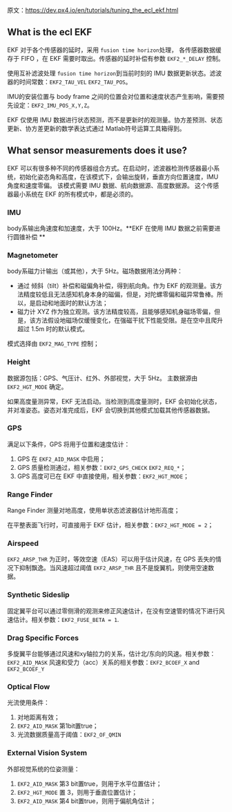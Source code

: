 原文：https://dev.px4.io/en/tutorials/tuning_the_ecl_ekf.html

## What is the ecl EKF

EKF 对于各个传感器的延时，采用 `fusion time horizon`处理， 各传感器数据缓存于 FIFO ，在 EKF 需要时取出。传感器的延时补偿有参数 `EKF2_*_DELAY` 控制。

使用互补滤波处理 `fusion time horizon`到当前时刻的 IMU 数据更新状态。滤波器的时间常数：`EKF2_TAU_VEL` `EKF2_TAU_POS`。

IMU的安装位置与 body frame 之间的位置会对位置和速度状态产生影响，需要预先设定：`EKF2_IMU_POS_X,Y,Z`。

EKF 仅使用 IMU 数据进行状态预测，而不是更新时的观测量。协方差预测、状态更新、协方差更新的数学表达式通过 Matlab符号运算工具箱得到。


## What sensor measurements does it use?

EKF 可以有很多种不同的传感器组合方式。在启动时，滤波器检测传感器最小系统，初始化姿态角和高度，在该模式下，会输出旋转，垂直方向位置速度，IMU 角度和速度零偏。
该模式需要 IMU 数据、航向数据源、高度数据源。 这个传感器最小系统在 EKF 的所有模式中，都是必须的。

### IMU

body系输出角速度和加速度，大于 100Hz。**EKF 在使用 IMU 数据之前需要进行圆锥补偿 **

### Magnetometer

body系磁力计输出（或其他），大于 5Hz。磁场数据用法分两种：

- 通过 倾斜（tilt）补偿和磁偏角补偿，得到航向角。作为 EKF 的观测量。该方法精度较低且无法感知机身本身的磁偏，但是，对陀螺零偏和磁异常鲁棒。所以，是启动和地面时的默认方法；
- 磁力计 XYZ 作为独立观测。该方法精度较高，且能够感知机身磁场零偏，但是，该方法假设地磁场仅缓慢变化，在强磁干扰下性能受限。是在空中且爬升超过 1.5m 时的默认模式。

模式选择由 `EKF2_MAG_TYPE` 控制；

### Height

数据源包括：GPS、气压计、红外、外部视觉，大于 5Hz。
主数据源由 `EKF2_HGT_MODE` 确定。

如果高度量测异常，EKF 无法启动。当检测到高度量测时，EKF 会初始化状态，并对准姿态。姿态对准完成后，EKF 会切换到其他模式加载其他传感器数据。

### GPS

满足以下条件，GPS 将用于位置和速度估计：
1. GPS 在 `EKF2_AID_MASK` 中启用；
2. GPS 质量检测通过，相关参数：`EKF2_GPS_CHECK` `EKF2_REQ_*`；
3. GPS 高度可已在 EKF 中直接使用，相关参数：`EKF2_HGT_MODE`；

### Range Finder

Range Finder 测量对地高度，使用单状态滤波器估计地形高度；

在平整表面飞行时，可直接用于 EKF 估计，相关参数：`EKF2_HGT_MODE = 2`；

### Airspeed

`EKF2_ARSP_THR` 为正时，等效空速（EAS）可以用于估计风速，在 GPS 丢失的情况下抑制飘逸。当风速超过阈值 `EKF2_ARSP_THR` 且不是旋翼机，则使用空速数据。

### Synthetic Sideslip

固定翼平台可以通过零侧滑的观测来修正风速估计，在没有空速管的情况下进行风速估计。相关参数：`EKF2_FUSE_BETA = 1`.

### Drag Specific Forces

多旋翼平台能够通过风速和xy轴拉力的关系，估计北/东向的风速。相关参数：`EKF2_AID_MASK`
风速和受力（acc）关系的相关参数：`EKF2_BCOEF_X` and `EKF2_BCOEF_Y` 

### Optical Flow

光流使用条件：
1. 对地距离有效；
2. `EKF2_AID_MASK` 第1bit置true；
3. 光流数据质量高于阈值：`EKF2_OF_QMIN`

### External Vision System

外部视觉系统的位姿测量：

1. `EKF2_AID_MASK` 第3 bit置true，则用于水平位置估计；
2. `EKF2_HGT_MODE` 置 3，则用于垂直位置估计；
3. `EKF2_AID_MASK` 第4 bit置true，则用于偏航角估计；




















